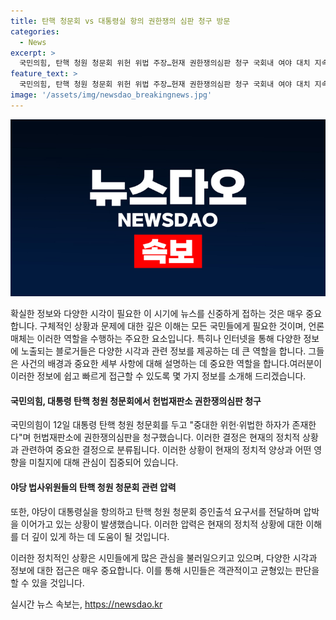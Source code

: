 ```yaml
---
title: 탄핵 청문회 vs 대통령실 항의 권한쟁의 심판 청구 방문
categories:
  - News
excerpt: >
  국민의힘, 탄핵 청원 청문회 위헌 위법 주장…헌재 권한쟁의심판 청구 국회내 여야 대치 지속. 야당 법사위, 대통령실 항의 방문 후 증인출석 요구. 김건희 여사 모녀 증인 채택 의결. #권한쟁의 #증인출석 #대통령실
feature_text: >
  국민의힘, 탄핵 청원 청문회 위헌 위법 주장…헌재 권한쟁의심판 청구 국회내 여야 대치 지속. 야당 법사위, 대통령실 항의 방문 후 증인출석 요구. 김건희 여사 모녀 증인 채택 의결. #권한쟁의 #증인출석 #대통령실
image: '/assets/img/newsdao_breakingnews.jpg'
---
```


<p><img src="/assets/img/newsdao_breakingnews.jpg" alt="firstkoreanews 속보" /></p>

<p>확실한 정보와 다양한 시각이 필요한 이 시기에 뉴스를 신중하게 접하는 것은 매우 중요합니다. 구체적인 상황과 문제에 대한 깊은 이해는 모든 국민들에게 필요한 것이며, 언론 매체는 이러한 역할을 수행하는 주요한 요소입니다. 특히나 인터넷을 통해 다양한 정보에 노출되는 블로거들은 다양한 시각과 관련 정보를 제공하는 데 큰 역할을 합니다. 그들은 사건의 배경과 중요한 세부 사항에 대해 설명하는 데 중요한 역할을 합니다.여러분이 이러한 정보에 쉽고 빠르게 접근할 수 있도록 몇 가지 정보를 소개해 드리겠습니다. </p>

<h4>국민의힘, 대통령 탄핵 청원 청문회에서 헌법재판소 권한쟁의심판 청구</h4>

<p>국민의힘이 12일 대통령 탄핵 청원 청문회를 두고 "중대한 위헌·위법한 하자가 존재한다"며 헌법재판소에 권한쟁의심판을 청구했습니다. 이러한 결정은 현재의 정치적 상황과 관련하여 중요한 결정으로 분류됩니다. 이러한 상황이 현재의 정치적 양상과 어떤 영향을 미칠지에 대해 관심이 집중되어 있습니다.</p>

<h4>야당 법사위원들의 탄핵 청원 청문회 관련 압력</h4>

<p>또한, 야당이 대통령실을 항의하고 탄핵 청원 청문회 증인출석 요구서를 전달하며 압박을 이어가고 있는 상황이 발생했습니다. 이러한 압력은 현재의 정치적 상황에 대한 이해를 더 깊이 있게 하는 데 도움이 될 것입니다.</p>

<p>이러한 정치적인 상황은 시민들에게 많은 관심을 불러일으키고 있으며, 다양한 시각과 정보에 대한 접근은 매우 중요합니다. 이를 통해 시민들은 객관적이고 균형있는 판단을 할 수 있을 것입니다.</p>
실시간 뉴스 속보는, <a href="https://newsdao.kr" rel="dofollow">https://newsdao.kr</a>



